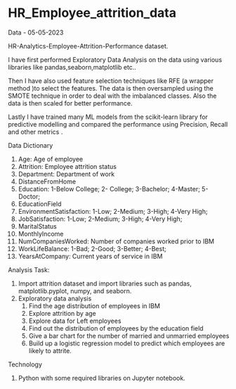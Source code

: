 # HR_Employee_attrition_data

Data - 05-05-2023

HR-Analytics-Employee-Attrition-Performance dataset.

I have first performed Exploratory Data Analysis on the data using various libraries like pandas,seaborn,matplotlib etc..

Then I have also used feature selection techniques like RFE (a wrapper method )to select the features. The data is then oversampled using the SMOTE technique in order to deal with the imbalanced classes. Also the data is then scaled for better performance.

Lastly I have trained many ML models from the scikit-learn library for predictive modelling and compared the performance using Precision, Recall and other metrics .

Data Dictionary
1. Age: Age of employee
2. Attrition: Employee attrition status
3. Department: Department of work
4. DistanceFromHome
5. Education: 1-Below College; 2- College; 3-Bachelor; 4-Master; 5-Doctor;
6. EducationField
7. EnvironmentSatisfaction: 1-Low; 2-Medium; 3-High; 4-Very High;
8. JobSatisfaction: 1-Low; 2-Medium; 3-High; 4-Very High;
9. MaritalStatus
10. MonthlyIncome
11. NumCompaniesWorked: Number of companies worked prior to IBM
12. WorkLifeBalance: 1-Bad; 2-Good; 3-Better; 4-Best;
13. YearsAtCompany: Current years of service in IBM

Analysis Task:
1. Import attrition dataset and import libraries such as pandas, matplotlib.pyplot, numpy, and seaborn.
2. Exploratory data analysis
    1. Find the age distribution of employees in IBM
    2. Explore attrition by age
    3. Explore data for Left employees
    4. Find out the distribution of employees by the education field
    5. Give a bar chart for the number of married and unmarried employees
    6. Build up a logistic regression model to predict which employees are likely to attrite.

Technology
1. Python with some required libraries on Jupyter notebook.

